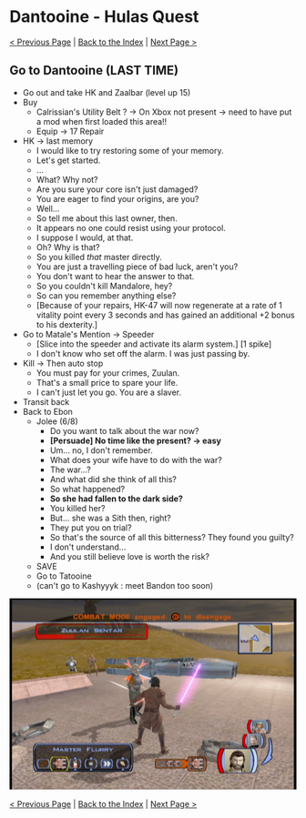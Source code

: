 
# Dantooine - Hulas Quest

[< Previous Page](064_Manaan.md)
| [Back to the Index](./000_Index.md)
| [Next Page >](066_Tatooine.md)


## Go to Dantooine (LAST TIME)

- Go out and take HK and Zaalbar (level up 15)
- Buy
	- Calrissian's Utility Belt ? -> On Xbox not present -> need to have put a mod when first loaded this area!!
    - Equip -> 17 Repair
- HK -> last memory
    - I would like to try restoring some of your memory.
    - Let's get started.
    - ...
    - What? Why not?
    - Are you sure your core isn't just damaged?
    - You are eager to find your origins, are you?
    - Well…
    - So tell me about this last owner, then.
    - It appears no one could resist using your protocol.
    - I suppose I would, at that.
    - Oh? Why is that?
    - So you killed *that* master directly.
    - You are just a travelling piece of bad luck, aren't you?
    - You don't want to hear the answer to that.
    - So you couldn't kill Mandalore, hey?
    - So can you remember anything else?
    - [Because of your repairs, HK-47 will now regenerate at a rate of 1 vitality point every 3 seconds and has gained an additional +2 bonus to his dexterity.]
- Go to Matale's Mention -> Speeder
	- [Slice into the speeder and activate its alarm system.] [1 spike]
	- I don't know who set off the alarm. I was just passing by.
- Kill -> Then auto stop
	- You must pay for your crimes, Zuulan.
	- That's a small price to spare your life.
	- I can't just let you go. You are a slaver.
- Transit back
- Back to Ebon
    - Jolee (6/8)
		- Do you want to talk about the war now?
		- **[Persuade] No time like the present? -> easy**
		- Um... no, I don't remember.
		- What does your wife have to do with the war?
		- The war...?
		- And what did she think of all this?
		- So what happened?
		- **So she had fallen to the dark side?**
		- You killed her?
		- But... she was a Sith then, right?
		- They put you on trial?
		- So that's the source of all this bitterness? They found you guilty?
		- I don't understand...
		- And you still believe love is worth the risk?
    - SAVE
    - Go to Tatooine
    - (can't go to Kashyyyk : meet Bandon too soon)

![KOTOR Guide-19](../resources/images/screenshots/KOTOR%20Guide-19.png)

[< Previous Page](064_Manaan.md)
| [Back to the Index](./000_Index.md)
| [Next Page >](066_Tatooine.md)


